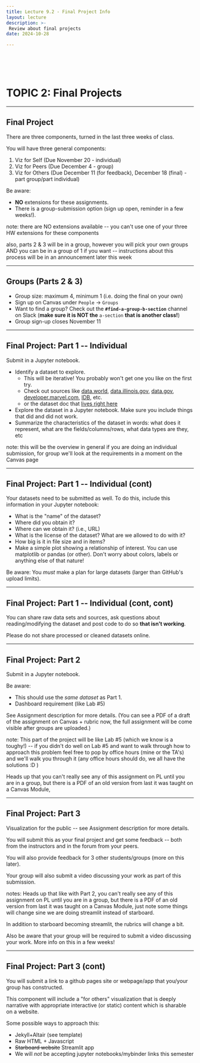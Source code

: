 ```yaml
---
title: Lecture 9.2 - Final Project Info
layout: lecture
description: >-
 Review about final projects
date: 2024-10-28

---
```


<br />
<br />
<br />

# TOPIC 2: Final Projects

---

## Final Project

There are three components, turned in the last three weeks of class.

You will have three general components:

1. Viz for Self (Due November 20 - individual)
1. Viz for Peers (Due December 4 - group)
1. Viz for Others (Due December 11 (for feedback), December 18 (final) - part group/part individual)

Be aware:
 * **NO** extensions for these assignments.
 * There is a group-submission option (sign up open, reminder in a few weeks!).

note:
there are NO extensions available -- you can't use one of your three HW extensions for these components

also, parts 2 & 3 will be in a group, however you will pick your own groups AND you can be in a group of 1 if you want -- instructions about this process will be in an announcement later this week

---

## Groups (Parts 2 & 3)

* Group size: maximum 4, minimum 1 (i.e. doing the final on your own)
* Sign up on Canvas under `People` $\rightarrow$ `Groups`
* Want to find a group?  Check out the **`#find-a-group-b-section`** channel on Slack (**make sure it is NOT the** `a-section` **that is another class!**)
* Group sign-up closes November 11


---

## Final Project: Part 1 -- Individual

Submit in a Jupyter notebook.

 * Identify a dataset to explore.
   * This will be iterative!  You probably won't get one you like on the first
     try.
   * Check out sources like [data.world](https://data.world/),
     [data.illinois.gov](https://data.illinois.gov/),
     [data.gov](https://data.gov/),
     [developer.marvel.com](https://developer.marvel.com/),
     [IDB](https://databank.illinois.edu/), etc.
   * or the dataset doc that [lives right here](https://docs.google.com/document/d/15UJinT5XokAHXd9fQAYD8f6d3vEkR6kJMq8kswmkOhY/edit?usp=sharing)
 * Explore the dataset in a Jupyter notebook.  Make sure you include things that did and did not work.
 * Summarize the characteristics of the dataset in words: what does it
   represent, what are the fields/columns/rows, what data types are they, etc
   
note:
this will be the overview in general if you are doing an individual submission, for group we'll look at the requirements in a moment on the Canvas page

---

## Final Project: Part 1 -- Individual (cont)

Your datasets need to be submitted as well.  To do this, include this
information in your Jupyter notebook:

 * What is the "name" of the dataset?
 * Where did you obtain it?
 * Where can we obtain it?  (i.e., URL)
 * What is the license of the dataset?  What are we allowed to do with it?
 * How big is it in file size and in items?
 * Make a simple plot showing a relationship of interest.  You can use matplotlib or pandas (or other). Don't worry about colors, labels or anything else of that nature!

Be aware: You *must* make a plan for large datasets (larger than GitHub's upload limits).


---

## Final Project: Part 1 -- Individual (cont, cont)

You can share raw data sets and sources, ask questions about reading/modifying the dataset and post code to do so **that isn't working**.

Please do not share processed or cleaned datasets online.

---

## Final Project: Part 2

Submit in a Jupyter notebook.  

Be aware:
 * This should use the *same dataset* as Part 1.
 * Dashboard requirement (like Lab #5)

See Assignment description for more details. (You can see a PDF of a draft of the assignment on Canvas + rubric now, the full assignment will be come visible after groups are uploaded.)

note:
This part of the project will be like Lab #5 (which we know is a toughy!) -- if you didn't do well on Lab #5 and want to walk through how to approach this problem feel free to pop by office hours (mine or the TA's) and we'll walk you through it (any office hours should do, we all have the solutions :D )

Heads up that you can't really see any of this assignment on PL until you are in a group, but there is a PDF of an old version from last it was taught on a Canvas Module, 

---

## Final Project: Part 3

Visualization for the public -- see Assignment description for more details.

You will submit this as your final project and get some feedback -- both from the instructors and in the forum from your peers.

You will also provide feedback for 3 other students/groups (more on this later).

Your group will also submit a video discussing your work as part of this submission.

notes:
Heads up that like with Part 2, you can't really see any of this assignment on PL until you are in a group, but there is a PDF of an old version from last it was taught on a Canvas Module, just note some things will change sine we are doing streamlit instead of starboard.  

In addition to starboard becoming streamlit, the rubrics will change a bit.

Also be aware that your group will be required to submit a video discussing your work.  More info on this in a few weeks!






---

## Final Project: Part 3 (cont)

You will submit a link to a github pages site or webpage/app that you/your group has constructed.

This component will include a "for others" visualization that is deeply
narrative with appropriate interactive (or static) content which is sharable on a
website.

Some possible ways to approach this:

 * Jekyll+Altair (see template)
 * Raw HTML + Javascript
 * ~~Starboard website~~ Streamlit app
 * We will *not* be accepting jupyter notebooks/mybinder links this semester



